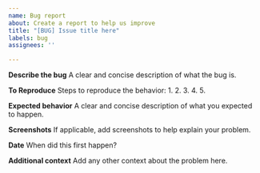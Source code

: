 ```yaml
---
name: Bug report
about: Create a report to help us improve
title: "[BUG] Issue title here"
labels: bug
assignees: ''

---
```


**Describe the bug**
A clear and concise description of what the bug is.

**To Reproduce**
Steps to reproduce the behavior:
1.
2.
3.
4.
5.


**Expected behavior**
A clear and concise description of what you expected to happen.

**Screenshots**
If applicable, add screenshots to help explain your problem.

**Date**
When did this first happen?

**Additional context**
Add any other context about the problem here.

